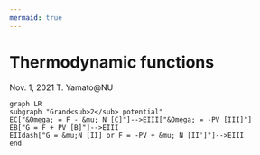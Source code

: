 ```yaml
---
mermaid: true
---
```

# Thermodynamic functions

Nov. 1, 2021
T. Yamato@NU

```mermaid
graph LR
subgraph "Grand<sub>2</sub> potential"
EC["&Omega; = F - &mu; N [C]"]-->EIII["&Omega; = -PV [III]"]
EB["G = F + PV [B]"]-->EIII
EIIdash["G = &mu;N [II] or F = -PV + &mu; N [II']"]-->EIII
end

```

